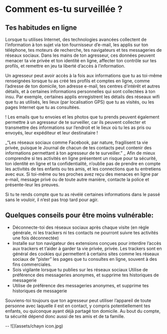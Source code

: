 # Comment es-tu surveillée ?


## Tes habitudes en ligne

Lorsque tu utilises Internet, des technologies avancées collectent de l’information à ton sujet via ton fournisseur d’e-mail, les applis sur ton téléphone, tes moteurs de recherche, tes navigateurs et tes messageries de réseaux sociaux. Dans les mains de ton agresseur, ces données peuvent menacer ta vie privée et ton identité en ligne, affecter ton contrôle sur tes profils,  et remettre en jeu ta liberté d’accès à l’information.


Un agresseur peut avoir accès à la fois aux informations que tu as toi-même renseignées lorsque tu as créé tes profils et comptes en ligne, comme l’adresse de ton domicile, ton adresse e-mail, tes centres d’intérêt et autres détails, et à certaines informations personnelles qui sont collectées  à ton insu. Par exemple, certaines applis enregistrent les détails des réseaux wifi que tu as utilisés, les lieux (par localisation GPS) que tu as visités, ou les pages Internet que tu as consultées.



! Les emails que tu envoies et les photos que tu prends peuvent également permettre à un agresseur de te surveiller, car ils peuvent collecter et transmettre des informations sur l’endroit et le lieux où tu les as pris ou envoyés, leur expéditeur et leur destinataire !

_“Les réseaux sociaux comme Facebook, par nature, fragilisent ta vie privée, puisque le Journal de chacun de tes contacts peut contenir des informations permettant à ton agresseur de te surveiller.”
_
Afin de mieux comprendre si tes activités en ligne présentent un risque pour ta sécurité, ton identité en ligne et ta confidentialité, n’oublie pas de prendre en compte les activités de tes enfants ou tes amis, et les connections que tu entretiens avec eux. Si toi-même ou tes proches  avez reçu des menaces en ligne par e-mail, message privé ou de toute autre manière, contacte la police et présente-leur les preuves.

Si tu te rends compte que tu as révélé certaines informations dans le passé sans le vouloir, il n’est pas trop tard pour agir.



## Quelques conseils pour être moins vulnérable:

* Déconnecte-toi des réseaux sociaux après chaque visite (en règle générale, ni les trackers ni tes contacts ne pourront suivre tes activités une fois déconnectée) 
* Installe sur ton navigateur des extensions conçues pour interdire l’accès aux trackers et t’aider à garder ta vie privée, privée. Les trackers sont en général des cookies qui permettent à certains sites comme les réseaux sociaux de “pister” les pages que tu consultes en ligne, souvent à des fins commerciales.
* Sois vigilante lorsque tu publies sur les réseaux sociaux
Utilise de préférence des messageries anonymes, et supprime tes historiques de messagerie 
* Utilise de préférence des messageries anonymes, et supprime tes historiques de messagerie 


Souviens-toi toujours que ton agresseur peut utiliser l’appareil de toute personne avec laquelle il est en contact, y compris potentiellement tes enfants, ou quiconque ayant déjà partagé ton domicile.  Au bout du compte, ta sécurité dépend donc aussi de tes amis et de ta famille.

--
![](assets/chayn icon.jpg)